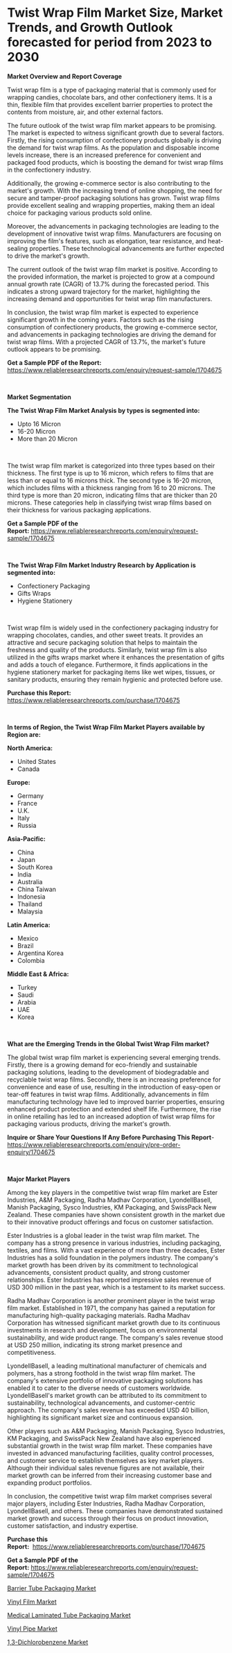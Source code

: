 <p><h1>Twist Wrap Film Market Size, Market Trends, and Growth Outlook forecasted for period from 2023 to 2030</h1></p><p><strong>Market Overview and Report Coverage</strong></p>
<p><p>Twist wrap film is a type of packaging material that is commonly used for wrapping candies, chocolate bars, and other confectionery items. It is a thin, flexible film that provides excellent barrier properties to protect the contents from moisture, air, and other external factors.</p><p>The future outlook of the twist wrap film market appears to be promising. The market is expected to witness significant growth due to several factors. Firstly, the rising consumption of confectionery products globally is driving the demand for twist wrap films. As the population and disposable income levels increase, there is an increased preference for convenient and packaged food products, which is boosting the demand for twist wrap films in the confectionery industry.</p><p>Additionally, the growing e-commerce sector is also contributing to the market's growth. With the increasing trend of online shopping, the need for secure and tamper-proof packaging solutions has grown. Twist wrap films provide excellent sealing and wrapping properties, making them an ideal choice for packaging various products sold online.</p><p>Moreover, the advancements in packaging technologies are leading to the development of innovative twist wrap films. Manufacturers are focusing on improving the film's features, such as elongation, tear resistance, and heat-sealing properties. These technological advancements are further expected to drive the market's growth.</p><p>The current outlook of the twist wrap film market is positive. According to the provided information, the market is projected to grow at a compound annual growth rate (CAGR) of 13.7% during the forecasted period. This indicates a strong upward trajectory for the market, highlighting the increasing demand and opportunities for twist wrap film manufacturers.</p><p>In conclusion, the twist wrap film market is expected to experience significant growth in the coming years. Factors such as the rising consumption of confectionery products, the growing e-commerce sector, and advancements in packaging technologies are driving the demand for twist wrap films. With a projected CAGR of 13.7%, the market's future outlook appears to be promising.</p></p>
<p><strong>Get a Sample PDF of the Report:</strong> <a href="https://www.reliableresearchreports.com/enquiry/request-sample/1704675">https://www.reliableresearchreports.com/enquiry/request-sample/1704675</a></p>
<p>&nbsp;</p>
<p><strong>Market Segmentation</strong></p>
<p><strong>The Twist Wrap Film Market Analysis by types is segmented into:</strong></p>
<p><ul><li>Upto 16 Micron</li><li>16-20 Micron</li><li>More than 20 Micron</li></ul></p>
<p>&nbsp;</p>
<p><p>The twist wrap film market is categorized into three types based on their thickness. The first type is up to 16 micron, which refers to films that are less than or equal to 16 microns thick. The second type is 16-20 micron, which includes films with a thickness ranging from 16 to 20 microns. The third type is more than 20 micron, indicating films that are thicker than 20 microns. These categories help in classifying twist wrap films based on their thickness for various packaging applications.</p></p>
<p><strong>Get a Sample PDF of the Report:</strong>&nbsp;<a href="https://www.reliableresearchreports.com/enquiry/request-sample/1704675">https://www.reliableresearchreports.com/enquiry/request-sample/1704675</a></p>
<p>&nbsp;</p>
<p><strong>The Twist Wrap Film Market Industry Research by Application is segmented into:</strong></p>
<p><ul><li>Confectionery Packaging</li><li>Gifts Wraps</li><li>Hygiene Stationery</li></ul></p>
<p>&nbsp;</p>
<p><p>Twist wrap film is widely used in the confectionery packaging industry for wrapping chocolates, candies, and other sweet treats. It provides an attractive and secure packaging solution that helps to maintain the freshness and quality of the products. Similarly, twist wrap film is also utilized in the gifts wraps market where it enhances the presentation of gifts and adds a touch of elegance. Furthermore, it finds applications in the hygiene stationery market for packaging items like wet wipes, tissues, or sanitary products, ensuring they remain hygienic and protected before use.</p></p>
<p><strong>Purchase this Report:</strong>&nbsp; <a href="https://www.reliableresearchreports.com/purchase/1704675">https://www.reliableresearchreports.com/purchase/1704675</a></p>
<p>&nbsp;</p>
<p><strong>In terms of Region, the Twist Wrap Film Market Players available by Region are:</strong></p>
<p>
    <p> <strong> North America: </strong>
        <ul>
            <li>United States</li>
            <li>Canada</li>
        </ul>
        </p> 
    <p> <strong> Europe: </strong>
        <ul>
            <li>Germany</li>
            <li>France</li>
            <li>U.K.</li>
            <li>Italy</li>
            <li>Russia</li>
        </ul>
        </p> 
    <p> <strong> Asia-Pacific: </strong>
        <ul>
            <li>China</li>
            <li>Japan</li>
            <li>South Korea</li>
            <li>India</li>
            <li>Australia</li>
            <li>China Taiwan</li>
            <li>Indonesia</li>
            <li>Thailand</li>
            <li>Malaysia</li>
        </ul>
        </p> 
    <p> <strong> Latin America: </strong>
        <ul>
            <li>Mexico</li>
            <li>Brazil</li>
            <li>Argentina Korea</li>
            <li>Colombia</li>
        </ul>
        </p> 
    <p> <strong> Middle East & Africa: </strong>
        <ul>
            <li>Turkey</li>
            <li>Saudi</li>
            <li>Arabia</li>
            <li>UAE</li>
            <li>Korea</li>
        </ul>
    </p>
    </p>
<p>&nbsp;</p>
<p><strong>What are the Emerging Trends in the Global Twist Wrap Film market?</strong></p>
<p><p>The global twist wrap film market is experiencing several emerging trends. Firstly, there is a growing demand for eco-friendly and sustainable packaging solutions, leading to the development of biodegradable and recyclable twist wrap films. Secondly, there is an increasing preference for convenience and ease of use, resulting in the introduction of easy-open or tear-off features in twist wrap films. Additionally, advancements in film manufacturing technology have led to improved barrier properties, ensuring enhanced product protection and extended shelf life. Furthermore, the rise in online retailing has led to an increased adoption of twist wrap films for packaging various products, driving the market's growth.</p></p>
<p><strong>Inquire or Share Your Questions If Any Before Purchasing This Report</strong>- <a href="https://www.reliableresearchreports.com/enquiry/pre-order-enquiry/1704675">https://www.reliableresearchreports.com/enquiry/pre-order-enquiry/1704675</a></p>
<p>&nbsp;</p>
<p><strong>Major Market Players</strong></p>
<p><p>Among the key players in the competitive twist wrap film market are Ester Industries, A&M Packaging, Radha Madhav Corporation, LyondellBasell, Manish Packaging, Sysco Industries, KM Packaging, and SwissPack New Zealand. These companies have shown consistent growth in the market due to their innovative product offerings and focus on customer satisfaction.</p><p>Ester Industries is a global leader in the twist wrap film market. The company has a strong presence in various industries, including packaging, textiles, and films. With a vast experience of more than three decades, Ester Industries has a solid foundation in the polymers industry. The company's market growth has been driven by its commitment to technological advancements, consistent product quality, and strong customer relationships. Ester Industries has reported impressive sales revenue of USD 300 million in the past year, which is a testament to its market success.</p><p>Radha Madhav Corporation is another prominent player in the twist wrap film market. Established in 1971, the company has gained a reputation for manufacturing high-quality packaging materials. Radha Madhav Corporation has witnessed significant market growth due to its continuous investments in research and development, focus on environmental sustainability, and wide product range. The company's sales revenue stood at USD 250 million, indicating its strong market presence and competitiveness.</p><p>LyondellBasell, a leading multinational manufacturer of chemicals and polymers, has a strong foothold in the twist wrap film market. The company's extensive portfolio of innovative packaging solutions has enabled it to cater to the diverse needs of customers worldwide. LyondellBasell's market growth can be attributed to its commitment to sustainability, technological advancements, and customer-centric approach. The company's sales revenue has exceeded USD 40 billion, highlighting its significant market size and continuous expansion.</p><p>Other players such as A&M Packaging, Manish Packaging, Sysco Industries, KM Packaging, and SwissPack New Zealand have also experienced substantial growth in the twist wrap film market. These companies have invested in advanced manufacturing facilities, quality control processes, and customer service to establish themselves as key market players. Although their individual sales revenue figures are not available, their market growth can be inferred from their increasing customer base and expanding product portfolios.</p><p>In conclusion, the competitive twist wrap film market comprises several major players, including Ester Industries, Radha Madhav Corporation, LyondellBasell, and others. These companies have demonstrated sustained market growth and success through their focus on product innovation, customer satisfaction, and industry expertise.</p></p>
<p><strong>Purchase this Report:</strong>&nbsp;&nbsp;<a href="https://www.reliableresearchreports.com/purchase/1704675">https://www.reliableresearchreports.com/purchase/1704675</a></p>
<p></p>
<p><strong>Get a Sample PDF of the Report:</strong>&nbsp;<a href="https://www.reliableresearchreports.com/enquiry/request-sample/1704675">https://www.reliableresearchreports.com/enquiry/request-sample/1704675</a></p>
<p><p><a href="https://github.com/Paul14Anderson63/Market-Research-Report-List-1/blob/main/barrier-tube-packaging-market.md">Barrier Tube Packaging Market</a></p><p><a href="https://www.linkedin.com/pulse/vinyl-film-market-size-growth-forecast-from-2023-2030-ifvac/">Vinyl Film Market</a></p><p><a href="https://github.com/dringals/Market-Research-Report-List-1/blob/main/medical-laminated-tube-packaging-market.md">Medical Laminated Tube Packaging Market</a></p><p><a href="https://www.linkedin.com/pulse/vinyl-pipe-market-challenges-opportunities-growth-drivers-nrsvc/">Vinyl Pipe Market</a></p><p><a href="https://medium.com/@besaagolli28/analyzing-1-3-dichlorobenzene-market-global-industry-perspective-and-forecast-2023-to-2030-b7ca5b0cd08a">1,3-Dichlorobenzene Market</a></p></p>